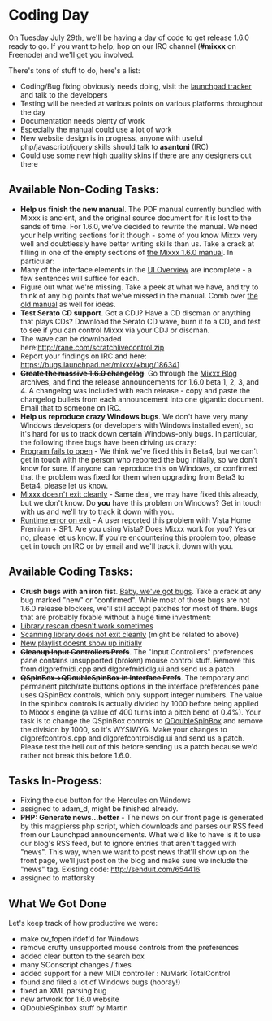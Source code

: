 # Coding Day

On Tuesday July 29th, we'll be having a day of code to get release 1.6.0
ready to go. If you want to help, hop on our IRC channel (**\#mixxx** on
Freenode) and we'll get you involved.

There's tons of stuff to do, here's a list:

  - Coding/Bug fixing obviously needs doing, visit the [launchpad
    tracker](https://launchpad.net/mixxx/) and talk to the developers
  - Testing will be needed at various points on various platforms
    throughout the day
  - Documentation needs plenty of work
  - Especially the [manual](manual) could use a lot of work
  - New website design is in progress, anyone with useful
    php/javascript/jquery skills should talk to **asantoni** (IRC)
  - Could use some new high quality skins if there are any designers out
    there

## Available Non-Coding Tasks:

  - **Help us finish the new manual**. The PDF manual currently bundled
    with Mixxx is ancient, and the original source document for it is
    lost to the sands of time. For 1.6.0, we've decided to rewrite the
    manual. We need your help writing sections for it though - some of
    you know Mixxx very well and doubtlessly have better writing skills
    than us. Take a crack at filling in one of the empty sections of
    [the Mixxx 1.6.0 manual](manual). In particular:
  - Many of the interface elements in the [UI
    Overview](manual#user_interface_overview) are incomplete - a few
    sentences will suffice for each.
  - Figure out what we're missing. Take a peek at what we have, and try
    to think of any big points that we've missed in the manual. Comb
    over [the old manual](http://mixxx.sourceforge.net/Mixxx-Manual.pdf)
    as well for ideas.
  - **Test Serato CD support**. Got a CDJ? Have a CD discman or anything
    that plays CDs? Download the Serato CD wave, burn it to a CD, and
    test to see if you can control Mixxx via your CDJ or discman. 
  - The wave can be downloaded
    here:<http://rane.com/scratchlivecontrol.zip>
  - Report your findings on IRC and here:
    <https://bugs.launchpad.net/mixxx/+bug/186341>
  - ~~**Create the massive 1.6.0 changelog**~~. Go through the [Mixxx
    Blog](http://mixxxblog.blogspot.com/) archives, and find the release
    announcements for 1.6.0 beta 1, 2, 3, and 4. A changelog was
    included with each release - copy and paste the changelog bullets
    from each announcement into one gigantic document. Email that to
    someone on IRC. 
  - **Help us reproduce crazy Windows bugs**. We don't have very many
    Windows developers (or developers with Windows installed even), so
    it's hard for us to track down certain Windows-only bugs. In
    particular, the following three bugs have been driving us crazy:
  - [Program fails to
    open](https://bugs.launchpad.net/mixxx/1.6/+bug/223464) - We think
    we've fixed this in Beta4, but we can't get in touch with the person
    who reported the bug initially, so we don't know for sure. If anyone
    can reproduce this on Windows, or confirmed that the problem was
    fixed for them when upgrading from Beta3 to Beta4, please let us
    know.
  - [Mixxx doesn't exit
    cleanly](https://bugs.launchpad.net/mixxx/1.6/+bug/235479) - Same
    deal, we may have fixed this already, but we don't know. Do **you**
    have this problem on Windows? Get in touch with us and we'll try to
    track it down with you.
  - [Runtime error on
    exit](https://bugs.launchpad.net/mixxx/+bug/251128) - A user
    reported this problem with Vista Home Premium + SP1. Are you using
    Vista? Does Mixxx work for you? Yes or no, please let us know. If
    you're encountering this problem too, please get in touch on IRC or
    by email and we'll track it down with you.

## Available Coding Tasks:

  - **Crush bugs with an iron fist**. [Baby, we've got
    bugs](https://bugs.launchpad.net/mixxx/+bugs?field.searchtext=&orderby=status&search=Search&field.status%3Alist=NEW&field.status%3Alist=INCOMPLETE_WITH_RESPONSE&field.status%3Alist=INCOMPLETE_WITHOUT_RESPONSE&field.status%3Alist=CONFIRMED&field.status%3Alist=TRIAGED&field.status%3Alist=INPROGRESS&field.status%3Alist=FIXCOMMITTED&field.assignee=&field.bug_reporter=&field.omit_dupes=on&field.has_patch=&field.has_no_package=).
    Take a crack at any bug marked "new" or "confirmed". While most of
    those bugs are not 1.6.0 release blockers, we'll still accept
    patches for most of them. Bugs that are probably fixable without a
    huge time investment:
  - [Library rescan doesn't work
    sometimes](https://bugs.launchpad.net/mixxx/+bug/239883)
  - [Scanning library does not exit
    cleanly](https://bugs.launchpad.net/mixxx/+bug/194415) (might be
    related to above)
  - [New playlist doesnt show up
    initially](https://bugs.launchpad.net/mixxx/+bug/248918)
  - ~~**Cleanup Input Controllers Prefs**~~. The "Input Controllers"
    preferences pane contains unsupported (broken) mouse control stuff.
    Remove this from dlgprefmidi.cpp and dlgprefmididlg.ui and send us a
    patch.
  - ~~**QSpinBox-\>QDoubleSpinBox in Interface Prefs**~~. The temporary
    and permanent pitch/rate buttons options in the interface
    preferences pane uses QSpinBox controls, which only support integer
    numbers. The value in the spinbox controls is actually divided by
    1000 before being applied to Mixxx's engine (a value of 400 turns
    into a pitch bend of 0.4%). Your task is to change the QSpinBox
    controls to
    [QDoubleSpinBox](http://doc.trolltech.com/4.1/qdoublespinbox.html)
    and remove the division by 1000, so it's WYSIWYG. Make your changes
    to dlgprefcontrols.cpp and dlgprefcontrolsdlg.ui and send us a
    patch. Please test the hell out of this before sending us a patch
    because we'd rather not break this before 1.6.0.

## Tasks In-Progess:

  - Fixing the cue button for the Hercules on Windows
  - assigned to adam\_d, might be finished already.
  - **PHP: Generate news...better** - The news on our front page is
    generated by this magpierss php script, which downloads and parses
    our RSS feed from our Launchpad announcements. What we'd like to
    have is it to use our blog's RSS feed, but to ignore entries that
    aren't tagged with "news". This way, when we want to post news
    that'll show up on the front page, we'll just post on the blog and
    make sure we include the "news" tag. Existing code:
    <http://senduit.com/654416>
  - assigned to mattorsky

## What We Got Done

Let's keep track of how productive we were:

  - make ov\_fopen ifdef'd for Windows
  - remove crufty unsupported mouse controls from the preferences
  - added clear button to the search box
  - many SConscript changes / fixes
  - added support for a new MIDI controller : NuMark TotalControl
  - found and filed a lot of Windows bugs (hooray\!)
  - fixed an XML parsing bug
  - new artwork for 1.6.0 website
  - QDoubleSpinbox stuff by Martin

